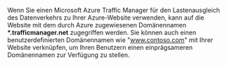 Wenn Sie einen Microsoft Azure Traffic Manager für den Lastenausgleich des Datenverkehrs zu Ihrer Azure-Website verwenden, kann auf die Website mit dem durch Azure zugewiesenen Domänennamen **\*.trafficmanager.net** zugegriffen werden. Sie können auch einen benutzerdefinierten Domänennamen wie "www.contoso.com" mit Ihrer Website verknüpfen, um Ihren Benutzern einen einprägsameren Domänennamen zur Verfügung zu stellen.<!--HONumber=52--> 
